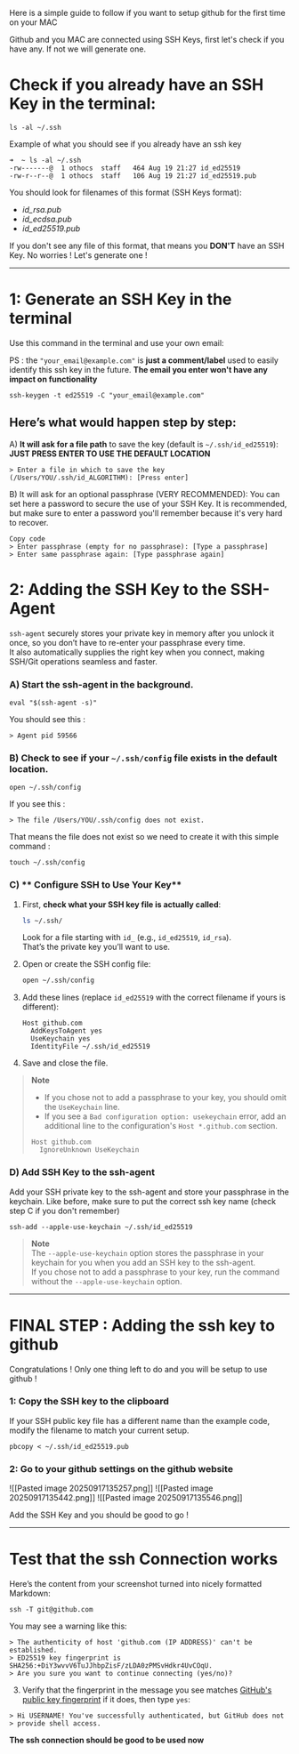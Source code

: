 
Here is a simple guide to follow if you want to setup github for the first time on your MAC 

Github and you MAC are connected using SSH Keys, first let's check if you have any. If not we will generate one.
# Check if you already have an SSH Key in the terminal:

```shell
ls -al ~/.ssh
```

Example of what you should see if you already have an ssh key 
```shell
➜  ~ ls -al ~/.ssh
-rw-------@  1 othocs  staff   464 Aug 19 21:27 id_ed25519
-rw-r--r--@  1 othocs  staff   106 Aug 19 21:27 id_ed25519.pub
```

You should look for filenames of this format (SSH Keys format):
- _id_rsa.pub_
- _id_ecdsa.pub_
- _id_ed25519.pub_

If you don't see any file of this format, that means you **DON'T** have an SSH Key.
No worries ! Let's generate one ! 

---
# 1: Generate an SSH Key in the terminal

Use this command in the terminal and use your own email:

PS : the  `"your_email@example.com"` is **just a comment/label**  used to easily identify this ssh key in the future. **The email you enter won't have any impact on functionality**

```shell
ssh-keygen -t ed25519 -C "your_email@example.com"
```

## Here’s what would happen step by step:

A) **It will ask for a file path** to save the key (default is `~/.ssh/id_ed25519`):  
**JUST PRESS ENTER TO USE THE DEFAULT LOCATION**

```shell
> Enter a file in which to save the key (/Users/YOU/.ssh/id_ALGORITHM): [Press enter]
```

B) It will ask for an optional passphrase (VERY RECOMMENDED):
You can set here a password to secure the use of your SSH Key.
It is recommended, but make sure to enter a password you'll remember because it's very hard to recover.

```shell
Copy code
> Enter passphrase (empty for no passphrase): [Type a passphrase]
> Enter same passphrase again: [Type passphrase again]
```

# 2: Adding the SSH Key to the SSH-Agent

`ssh-agent` securely stores your private key in memory after you unlock it once, so you don’t have to re-enter your passphrase every time.  
It also automatically supplies the right key when you connect, making SSH/Git operations seamless and faster.

### A) **Start the ssh-agent in the background.**

```shell
eval "$(ssh-agent -s)"
```
You should see this : 
```shell
> Agent pid 59566
```

### B) **Check to see if your `~/.ssh/config` file exists in the default location.**
```shell
open ~/.ssh/config
```

If you see this :
```shell
> The file /Users/YOU/.ssh/config does not exist.
```
That means the file does not exist so we need to create it with this simple command : 
```shell
touch ~/.ssh/config
```

### C) ** Configure SSH to Use Your Key**

1. First, **check what your SSH key file is actually called**:
    
    ```bash
    ls ~/.ssh/
    ```
    
    Look for a file starting with `id_` (e.g., `id_ed25519`, `id_rsa`).  
    That’s the private key you’ll want to use.
    
2. Open or create the SSH config file:
    
    ```bash
    open ~/.ssh/config
    ```
    
3. Add these lines (replace `id_ed25519` with the correct filename if yours is different):
    
    ```
    Host github.com
      AddKeysToAgent yes
      UseKeychain yes
      IdentityFile ~/.ssh/id_ed25519
    ```
    
4. Save and close the file.
    

> **Note**  
> 
> - If you chose not to add a passphrase to your key, you should omit the `UseKeychain` line.  
> - If you see a `Bad configuration option: usekeychain` error, add an additional line to the configuration's `Host *.github.com` section.  
> 
> ```text
> Host github.com
>   IgnoreUnknown UseKeychain
> ```

### D) Add SSH Key to the ssh-agent

Add your SSH private key to the ssh-agent and store your passphrase in the keychain. Like before, make sure to put the correct ssh key name (check step C if you don't remember)

```shell
ssh-add --apple-use-keychain ~/.ssh/id_ed25519
```

> **Note**  
> The `--apple-use-keychain` option stores the passphrase in your keychain for you when you add an SSH key to the ssh-agent.  
> If you chose not to add a passphrase to your key, run the command without the `--apple-use-keychain` option.


---

# FINAL STEP : Adding the ssh key to github

Congratulations ! Only one thing left to do and you will be setup to use github ! 

### 1: Copy the SSH key to the clipboard

If your SSH public key file has a different name than the example code, modify the filename to match your current setup.

```shell
pbcopy < ~/.ssh/id_ed25519.pub
```

### 2: Go to your github settings on the github website
![[Pasted image 20250917135257.png]]
![[Pasted image 20250917135442.png]]
![[Pasted image 20250917135546.png]]

Add the SSH Key and you should be good to go !

---
# Test that the ssh Connection works

Here’s the content from your screenshot turned into nicely formatted Markdown:


```shell
ssh -T git@github.com
```

You may see a warning like this:

```
> The authenticity of host 'github.com (IP ADDRESS)' can't be established.
> ED25519 key fingerprint is SHA256:+DiY3wvvV6TuJJhbpZisF/zLDA0zPMSvHdkr4UvCOqU.
> Are you sure you want to continue connecting (yes/no)?
```

3. Verify that the fingerprint in the message you see matches [GitHub's public key fingerprint](https://docs.github.com/en/authentication/keeping-your-account-and-data-secure/githubs-ssh-key-fingerprints) if it does, then type `yes`:

```
> Hi USERNAME! You've successfully authenticated, but GitHub does not
> provide shell access.
```

**The ssh connection should be good to be used now**

